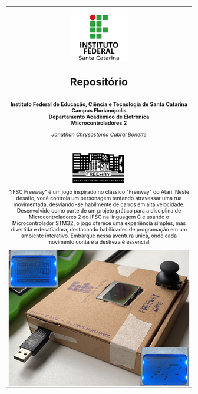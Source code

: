 <table align="center"><tr><td align="center" width="9999"><br>
<img src="images/logoifsc.png" align="center" width="150" alt="Logo IFSC">

# Repositório

<b><br>Instituto Federal de Educação, Ciência e Tecnologia de Santa Catarina<br>
Campus Florianópolis<br>
Departamento Acadêmico de Eletrônica<br>
Miicrocontroladores 2</b>

*Jonathan Chrysostomo Cabral Bonette*

#
<img src="images/pixil-frame-0.png" align="center" width="150" alt="Logo IFSC"><br>

"IFSC Freeway" é um jogo inspirado no clássico "Freeway" do Atari. Neste desafio, você controla um personagem tentando atravessar uma rua movimentada, desviando-se habilmente de carros em alta velocidade. Desenvolvido como parte de um projeto prático para a disciplina de Microcontroladores 2 do IFSC na linguagem C e usando o Microcontrolador STM32, o jogo oferece uma experiência simples, mas divertida e desafiadora, destacando habilidades de programação em um ambiente interativo. Embarque nessa aventura única, onde cada movimento conta e a destreza é essencial.

<img src="game_case.png" align="center" width="500" alt="IFSC">

</td></tr></table>
